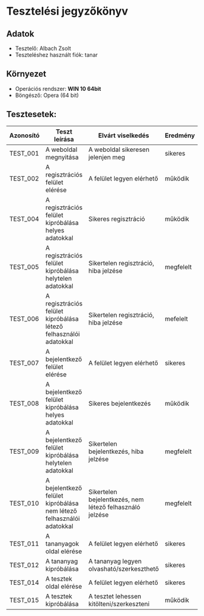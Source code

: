 # Tesztelési jegyzőkönyv

## Adatok

- Tesztelő: Albach Zsolt
- Teszteléshez használt fiók: tanar

## Környezet

- Operációs rendszer: **WIN 10 64bit**
- Böngésző: Opera (64 bit)

## Tesztesetek:

| Azonosító | Teszt leírása | Elvárt viselkedés | Eredmény |
|-----------|---------------|-------------------|----------|
| TEST_001  | A weboldal megnyitása | A weboldal sikeresen jelenjen meg | sikeres |
| TEST_002  | A regisztrációs felület elérése | A felület legyen elérhető | működik |
| TEST_004  | A regisztrációs felület kipróbálása helyes adatokkal | Sikeres regisztráció | működik |
| TEST_005  | A regisztrációs felület kipróbálása helytelen adatokkal | Sikertelen regisztráció, hiba jelzése | megfelelt |
| TEST_006  | A regisztrációs felület kipróbálása létező felhasználói adatokkal | Sikertelen regisztráció, hiba jelzése | mefelelt |
| TEST_007  | A bejelentkező felület elérése | A felület legyen elérhető | sikeres |
| TEST_008  | A bejelentkező felület kipróbálása helyes adatokkal | Sikeres bejelentkezés | működik |
| TEST_009  | A bejelentkező felület kipróbálása helytelen adatokkal | Sikertelen bejelentkezés, hiba jelzése | megfelelt |
| TEST_010  | A bejelentkező felület kipróbálása nem létező felhasználói adatokkal | Sikertelen bejelentkezés, nem létező felhasználó jelzése | megfelelt |
| TEST_011  | A tananyagok oldal elérése | A felület legyen elérhető | sikeres |
| TEST_012  | A tananyag kipróbálása | A tananyag legyen olvasható/szerkeszthető | sikeres |
| TEST_014  | A tesztek oldal elérése | A felület legyen elérhető | sikeres |
| TEST_015  | A tesztek kipróbálása | A tesztet lehessen kitölteni/szerkeszteni | működik |
